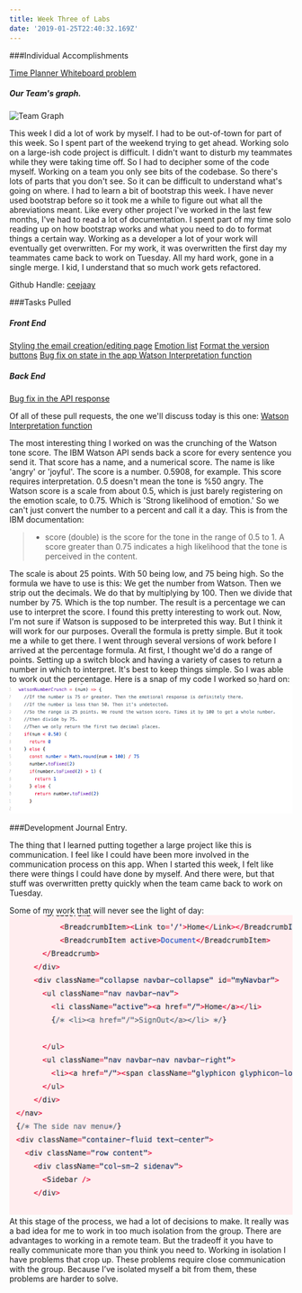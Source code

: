 ```yaml
---
title: Week Three of Labs
date: '2019-01-25T22:40:32.169Z'
---
```




###Individual Accomplishments

[Time Planner Whiteboard problem](https://www.youtube.com/watch?v=sSoHwSHUkHQ)

##### Our Team's graph.
![Team Graph](graph_image.png)

This week I did a lot of work by myself. I had to be out-of-town for part of this week. So I spent part of the weekend trying to get ahead. Working solo on a large-ish code project is difficult.  I didn't want to disturb my teammates while they were taking time off. So I had to decipher some of the code myself. Working on a team you only see bits of the codebase. So there's lots of parts that you don't see. So it can be difficult to understand what's going on where.
  I had to learn a bit of bootstrap this week. I have never used bootstrap before so it took me a while to figure out what all the abreviations meant. Like every other project I've worked in the last few months, I've had to read a lot of documentation. I spent part of my time solo reading up on how bootstrap works and what you need to do to format things a certain way.
  Working as a developer a lot of your work will eventually get overwritten. For my work, it was overwritten the first day my teammates came back to work on Tuesday. All my hard work, gone in a single merge. I kid, I understand that so much work gets refactored.


Github Handle: [ceejaay](https://github.com/ceejaay)

###Tasks Pulled 

##### Front End
  [Styling the email creation/editing page](https://github.com/Lambda-School-Labs/dont-send-that-email/pull/59)
  [Emotion list](https://github.com/Lambda-School-Labs/dont-send-that-email/pull/61)
  [Format the version buttons](https://github.com/Lambda-School-Labs/dont-send-that-email/pull/62)
  [Bug fix on state in the app ](https://github.com/Lambda-School-Labs/dont-send-that-email/pull/58)
  [Watson Interpretation function](https://github.com/Lambda-School-Labs/dont-send-that-email/pull/65)

##### Back End
  [Bug fix in the API response](https://github.com/Lambda-School-Labs/dont-send-that-email/pull/60)


Of all of these pull requests, the one we'll discuss today is this one:
  [Watson Interpretation function](https://github.com/Lambda-School-Labs/dont-send-that-email/pull/65)

  The most interesting thing I worked on was the crunching of the Watson tone score. The IBM Watson API sends back a score for every sentence you send it. That score has a name, and a numerical score. The name is like 'angry' or 'joyful'. The score is a number. 0.5908, for example. This score requires interpretation. 0.5 doesn't mean the tone is %50 angry. The Watson score is a scale from about 0.5, which is just barely registering on the emotion scale, to 0.75. Which is 'Strong likelihood of emotion.' So we can't just convert the number to a percent and call it a day. 
 This is from the IBM documentation:
 > *  score (double) is the score for the tone in the range of 0.5 to 1. A score greater than 0.75 indicates a high likelihood that the tone is perceived in the content.

  The scale is about 25 points. With 50 being low, and 75 being high. So the formula we have to use is this: We get the number from Watson. Then we strip out the decimals. We do that by multiplying by 100. Then we divide that number by 75. Which is the top number. The result is a percentage we can use to interpret the score.
  I found this pretty interesting to work out. Now, I'm not sure if Watson is supposed to be interpreted this way. But I think it will work for our purposes. Overall the formula is pretty simple. But it took me a while to get there. I went through several versions of work before I arrived at the percentage formula. At first, I thought we'd do a range of points. Setting up a switch block and having a variety of cases to return a number in which to interpret. It's best to keep things simple. So I was able to work out the percentage. 
Here is a snap of my code I worked so hard on:
![my awesome code](code1.png)


###Development Journal Entry.

The thing that I learned putting together a large project like this is communication. I feel like I could have been more involved in the communication process on this app. When I started this week, I felt like there were things I could have done by myself. And there were, but that stuff was overwritten pretty quickly when the team came back to work on Tuesday.

Some of my work that will never see the light of day:
![Red code](red.png)
 At this stage of the process, we had a lot of decisions to make. It really was a bad idea for me to work in too much isolation from the group. There are advantages to working in a remote team. But the tradeoff it you have to really communicate more than you think you need to. Working in isolation I have problems that crop up. These problems require close communication with the group. Because I’ve isolated myself a bit from them, these problems are harder to solve.


